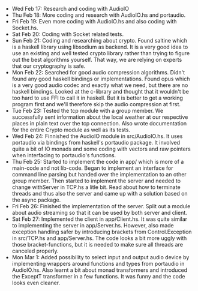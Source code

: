 * Wed Feb 17: Research and coding with AudioIO
* Thu Feb 18: More coding and research with AudioIO.hs and portaudio.
* Fri Feb 19: Even more coding with AudioIO.hs and also coding with Socket.hs.
* Sat Feb 20: Coding with Socket related tests.
* Sun Feb 21: Coding and researching about crypto. Found saltine which is a haskell library using libsodium as backend. It is a very good idea to use an existing and well tested crypto library rather than trying to figure out the best algorithms yourself. That way, we are relying on experts that our cryptography is safe.
* Mon Feb 22: Searched for good audio compression algorithms. Didn't found any good haskell bindings or implementations. Found opus which is a very good audio codec and exactly what we need, but there are no haskell bindings. Looked at the c-library and thought that it wouldn't be too hard to use FFI to call it in haskell. But it is better to get a working program first and we'll therefore skip the audio compression at first.
* Tue Feb 23: Tested the tcp module with a group member. We successfully sent information about the local weather at our respective places in plain text over the tcp connection.
            Also wrote documentation for the entire Crypto module as well as its tests.
* Wed Feb 24: Finnished the AudioIO module in src/AudioIO.hs.
            It uses portaudio via bindings from haskell's portaudio package.
            It involved quite a bit of IO monads and some coding with vectors and raw pointers when interfacing to portaudio's functions.
* Thu Feb 25: Started to implement the code in app/ which is more of a main-code and not lib-code.
              Began to implement an interface for command line parsing but handed over the implementation to an other group member.
              Then started to implement the server and needed to change withServer in TCP.hs a litle bit.
              Read about how to terminate threads and thus also the server and came up with a solution based on the async package.
* Fri Feb 26: Finished the implementation of the server.
              Split out a module about audio streaming so that it can be used by both server and client.
* Sat Feb 27: Implemented the client in app/Client.hs.
              It was quite similar to implementing the server in app/Server.hs.
              However, also made exception handling safer by introducing brackets from Control.Exception in src/TCP.hs and app/Server.hs.
              The code looks a bit more uggly with those bracket-functions, but it is needed to make sure all threads are canceled properly.
* Mon Mar 1: Added possibility to select input and output audio device by implementing wrappers around functions and types from portaudio in AudioIO.hs.
             Also learnt a bit about monad transformers and introduced the ExceptT transformer in a few functions. It was funny and the code looks even cleaner.
